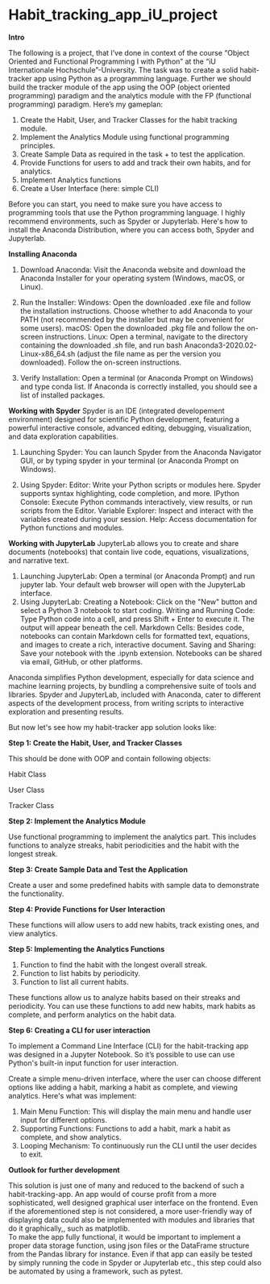 # Habit_tracking_app_iU_project

**Intro**

The following is a project, that I’ve done in context of the course “Object Oriented and Functional Programming I with Python” at the “iU Internationale Hochschule”-University. The task was to create a solid habit-tracker app using Python as a programming language. Further we should build the tracker module of the app using the OOP (object oriented programming) paradigm and the analytics module with the FP (functional programming) paradigm. Here’s my gameplan:

1.	Create the Habit, User, and Tracker Classes for the habit tracking module.
2.	Implement the Analytics Module using functional programming principles.
3.	Create Sample Data as required in the task + to test the application.
4.	Provide Functions for users to add and track their own habits, and for analytics.
5.	Implement Analytics functions
6.	Create a User Interface (here: simple CLI)

Before you can start, you need to make sure you have access to programming tools that use the Python programming language. I highly recommend environments, such as Spyder or Jupyterlab. Here's how to install the Anaconda Distribution, where you can access both, Spyder and Jupyterlab.

**Installing Anaconda**

1. Download Anaconda:
Visit the Anaconda website and download the Anaconda Installer for your operating system (Windows, macOS, or Linux).

2. Run the Installer:
Windows: Open the downloaded .exe file and follow the installation instructions. Choose whether to add Anaconda to your PATH (not recommended by the installer but may be convenient for some users).
macOS: Open the downloaded .pkg file and follow the on-screen instructions.
Linux: Open a terminal, navigate to the directory containing the downloaded .sh file, and run bash Anaconda3-2020.02-Linux-x86_64.sh (adjust the file name as per the version you downloaded). Follow the on-screen instructions.

3. Verify Installation:
Open a terminal (or Anaconda Prompt on Windows) and type conda list. If Anaconda is correctly installed, you should see a list of installed packages.

**Working with Spyder**
Spyder is an IDE (integrated developement environment) designed for scientific Python development, featuring a powerful interactive console, advanced editing, debugging, visualization, and data exploration capabilities.

1. Launching Spyder:
You can launch Spyder from the Anaconda Navigator GUI, or by typing spyder in your terminal (or Anaconda Prompt on Windows).

2. Using Spyder:
Editor: Write your Python scripts or modules here. Spyder supports syntax highlighting, code completion, and more.
IPython Console: Execute Python commands interactively, view results, or run scripts from the Editor.
Variable Explorer: Inspect and interact with the variables created during your session.
Help: Access documentation for Python functions and modules.

**Working with JupyterLab**
JupyterLab allows you to create and share documents (notebooks) that contain live code, equations, visualizations, and narrative text.

1. Launching JupyterLab:
Open a terminal (or Anaconda Prompt) and run jupyter lab. Your default web browser will open with the JupyterLab interface.
2. Using JupyterLab:
Creating a Notebook: Click on the "New" button and select a Python 3 notebook to start coding.
Writing and Running Code: Type Python code into a cell, and press Shift + Enter to execute it. The output will appear beneath the cell.
Markdown Cells: Besides code, notebooks can contain Markdown cells for formatted text, equations, and images to create a rich, interactive document.
Saving and Sharing: Save your notebook with the .ipynb extension. Notebooks can be shared via email, GitHub, or other platforms.

Anaconda simplifies Python development, especially for data science and machine learning projects, by bundling a comprehensive suite of tools and libraries. Spyder and JupyterLab, included with Anaconda, cater to different aspects of the development process, from writing scripts to interactive exploration and presenting results.

But now let's see how my habit-tracker app solution looks like:

**Step 1: Create the Habit, User, and Tracker Classes**

This should be done with OOP and contain following objects:

Habit Class

User Class

Tracker Class

**Step 2: Implement the Analytics Module**

Use functional programming to implement the analytics part. This includes functions to analyze streaks, habit periodicities and the habit with the longest streak.

**Step 3: Create Sample Data and Test the Application**

Create a user and some predefined habits with sample data to demonstrate the functionality.

**Step 4: Provide Functions for User Interaction**

These functions will allow users to add new habits, track existing ones, and view analytics.

**Step 5: Implementing the Analytics Functions**

1. Function to find the habit with the longest overall streak.
2. Function to list habits by periodicity.
3. Function to list all current habits.

These functions allow us to analyze habits based on their streaks and periodicity. You can use these functions to add new habits, mark habits as complete, and perform analytics on the habit data.

**Step 6: Creating a CLI for user interaction**

To implement a Command Line Interface (CLI) for the habit-tracking app was designed in a Jupyter Notebook. So it’s possible to use can use Python's built-in input function for user interaction. 

Create a simple menu-driven interface, where the user can choose different options like adding a habit, marking a habit as complete, and viewing analytics.
Here's what was implement:

1.	Main Menu Function: This will display the main menu and handle user input for different options.
2.	Supporting Functions: Functions to add a habit, mark a habit as complete, and show analytics.
3.	Looping Mechanism: To continuously run the CLI until the user decides to exit.

**Outlook for further development**

This solution is just one of many and reduced to the backend of such a habit-tracking-app. An app would of course profit from a more sophisticated, well designed graphical user interface on the frontend. 
Even if the aforementioned step is not considered, a more user-friendly way of displaying data could also be implemented with modules and libraries that do it graphically,, such as matplotlib.  
To make the app fully functional, it would be important to implement a proper data storage function, using json files or the DataFrame structure from the Pandas library for instance. 
Even if that app can easily be tested by simply running the code in Spyder or Jupyterlab etc., this step could also be automated by using a framework, such as pytest.

